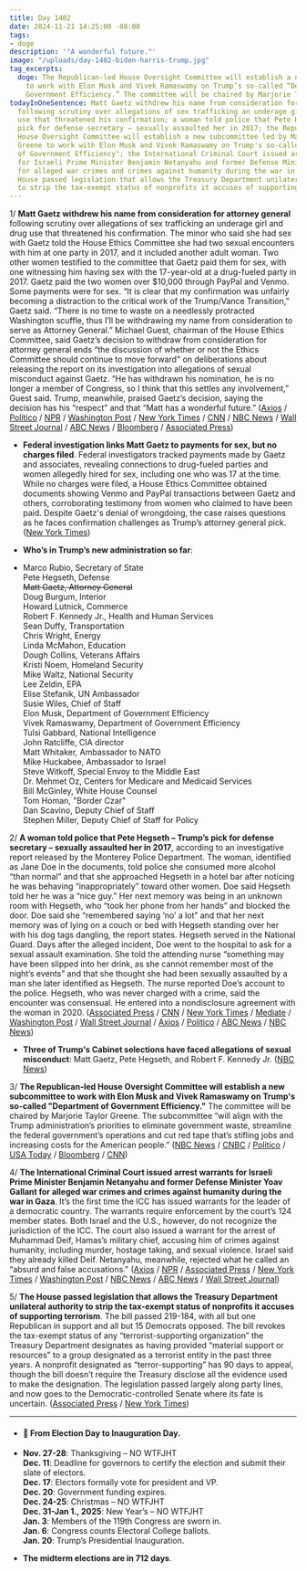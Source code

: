 ```yaml
---
title: Day 1402
date: 2024-11-21 14:25:00 -08:00
tags:
- doge
description: '"A wonderful future."'
image: "/uploads/day-1402-biden-harris-trump.jpg"
tag_excerpts:
  doge: The Republican-led House Oversight Committee will establish a new subcommittee
    to work with Elon Musk and Vivek Ramaswamy on Trump’s so-called “Department of
    Government Efficiency.” The committee will be chaired by Marjorie Taylor Greene.
todayInOneSentence: Matt Gaetz withdrew his name from consideration for attorney general
  following scrutiny over allegations of sex trafficking an underage girl and drug
  use that threatened his confirmation; a woman told police that Pete Hegseth – Trump’s
  pick for defense secretary – sexually assaulted her in 2017; the Republican-led
  House Oversight Committee will establish a new subcommittee led by Marjorie Taylor
  Greene to work with Elon Musk and Vivek Ramaswamy on Trump's so-called "Department
  of Government Efficiency"; the International Criminal Court issued arrest warrants
  for Israeli Prime Minister Benjamin Netanyahu and former Defense Minister Yoav Gallant
  for alleged war crimes and crimes against humanity during the war in Gaza; and the
  House passed legislation that allows the Treasury Department unilateral authority
  to strip the tax-exempt status of nonprofits it accuses of supporting terrorism.
---
```


1/ **Matt Gaetz withdrew his name from consideration for attorney general** following scrutiny over allegations of sex trafficking an underage girl and drug use that threatened his confirmation. The minor who said she had sex with Gaetz told the House Ethics Committee she had two sexual encounters with him at one party in 2017, and it included another adult woman. Two other women testified to the committee that Gaetz paid them for sex, with one witnessing him having sex with the 17-year-old at a drug-fueled party in 2017. Gaetz paid the two women over $10,000 through PayPal and Venmo. Some payments were for sex. “It is clear that my confirmation was unfairly becoming a distraction to the critical work of the Trump/Vance Transition,” Gaetz said. “There is no time to waste on a needlessly protracted Washington scuffle, thus I’ll be withdrawing my name from consideration to serve as Attorney General.” Michael Guest, chairman of the House Ethics Committee, said Gaetz’s decision to withdraw from consideration for attorney general ends “the discussion of whether or not the Ethics Committee should continue to move forward" on deliberations about releasing the report on its investigation into allegations of sexual misconduct against Gaetz. “He has withdrawn his nomination, he is no longer a member of Congress, so I think that this settles any involvement,” Guest said. Trump, meanwhile, praised Gaetz’s decision, saying the decision has his “respect” and that “Matt has a wonderful future.” ([Axios](https://www.axios.com/2024/11/21/matt-gaetz-ag-trump-withdraws) / [Politico](https://www.politico.com/live-updates/2024/11/21/congress/gaetz-withdraws-00190894) / [NPR](https://www.npr.org/2024/11/21/g-s1-35211/gaetz-out-attorney-general-trump) / [Washington Post](https://www.washingtonpost.com/politics/2024/11/21/trump-administration-transition/) / [New York Times](https://www.nytimes.com/live/2024/11/21/us/trump-gaetz-news) / [CNN](https://www.cnn.com/2024/11/21/politics/matt-gaetz-second-sexual-encounter-minor/) / [NBC News](https://www.nbcnews.com/politics/justice-department/matt-gaetz-withdraws-name-attorney-general-consideration-rcna181206) / [Wall Street Journal](https://www.wsj.com/politics/matt-gaetz-attorney-general-drops-out-trump-cabinet-a496bd28) / [ABC News](https://abcnews.go.com/Politics/matt-gaetz-withdraws-donald-trumps-attorney-general/story?id=116099891) / [Bloomberg](https://www.bloomberg.com/news/articles/2024-11-21/matt-gaetz-withdraws-from-consideration-as-attorney-general-m3rlbvcg) / [Associated Press](https://apnews.com/live/matt-gaetz-trump-transition-updates))

* **Federal investigation links Matt Gaetz to payments for sex, but no charges filed**. Federal investigators tracked payments made by Gaetz and associates, revealing connections to drug-fueled parties and women allegedly hired for sex, including one who was 17 at the time. While no charges were filed, a House Ethics Committee obtained documents showing Venmo and PayPal transactions between Gaetz and others, corroborating testimony from women who claimed to have been paid. Despite Gaetz's denial of wrongdoing, the case raises questions as he faces confirmation challenges as Trump’s attorney general pick.([New York Times](https://www.nytimes.com/2024/11/20/us/politics/matt-gaetz-venmo-payments-sex.html))

* **Who’s in Trump’s new administration so far**:
* Marco Rubio, Secretary of State \
  Pete Hegseth, Defense \
  ~~Matt Gaetz, Attorney General~~ \
  Doug Burgum, Interior \
  Howard Lutnick, Commerce \
  Robert F. Kennedy Jr., Health and Human Services \
  Sean Duffy, Transportation \
  Chris Wright, Energy \
  Linda McMahon, Education \
  Dough Collins, Veterans Affairs \
  Kristi Noem, Homeland Security \
  Mike Waltz, National Security \
  Lee Zeldin, EPA \
  Elise Stefanik, UN Ambassador \
  Susie Wiles, Chief of Staff \
  Elon Musk, Department of Government Efficiency \
  Vivek Ramaswamy, Department of Government Efficiency \
  Tulsi Gabbard, National Intelligence \
  John Ratcliffe, CIA director \
  Matt Whitaker, Ambassador to NATO \
  Mike Huckabee, Ambassador to Israel \
  Steve Witkoff, Special Envoy to the Middle East \
  Dr. Mehmet Oz, Centers for Medicare and Medicaid Services \
  Bill McGinley, White House Counsel \
  Tom Homan, "Border Czar" \
  Dan Scavino, Deputy Chief of Staff \
  Stephen Miller, Deputy Chief of Staff for Policy

2/ **A woman told police that Pete Hegseth – Trump’s pick for defense secretary – sexually assaulted her in 2017**, according to an investigative report released by the Monterey Police Department. The woman, identified as Jane Doe in the documents, told police she consumed more alcohol “than normal” and that she approached Hegseth in a hotel bar after noticing he was behaving “inappropriately” toward other women. Doe said Hegseth told her he was a “nice guy.” Her next memory was being in an unknown room with Hegseth, who “took her phone from her hands” and blocked the door. Doe said she “remembered saying ‘no’ a lot” and that her next memory was of lying on a couch or bed with Hegseth standing over her with his dog tags dangling, the report states. Hegseth served in the National Guard. Days after the alleged incident, Doe went to the hospital to ask for a sexual assault examination. She told the attending nurse “something may have been slipped into her drink, as she cannot remember most of the night’s events” and that she thought she had been sexually assaulted by a man she later identified as Hegseth. The nurse reported Doe’s account to the police. Hegseth, who was never charged with a crime, said the encounter was consensual. He entered into a nondisclosure agreement with the woman in 2020. ([Associated Press](https://apnews.com/article/hegseth-assault-allegations-police-report-trump-e6ebec0a1a5c7fb51cb5e2198f5e12a5) / [CNN](https://www.cnn.com/2024/11/21/politics/pete-hegseth-police-report-defense-secretary-trump/index.html) / [New York Times](https://www.nytimes.com/2024/11/20/us/politics/police-report-sexual-assault-claim-hegseth.html) / [Mediate](https://www.mediaite.com/politics/new-full-police-report-details-pete-hegseth-sexual-assault-allegation/) / [Washington Post](https://www.washingtonpost.com/politics/2024/11/21/pete-hegseth-monterey-police-report/) / [Wall Street Journal](https://www.wsj.com/politics/police-report-reveals-graphic-details-of-allegations-against-pete-hegseth-46cb7bf3) / [Axios](https://www.axios.com/2024/11/21/hegseth-sexual-assault-police-report-released-trump) / [Politico](https://www.politico.com/news/2024/11/21/hegseth-trump-allegations-defense-secretary-00190958) / [ABC News](https://abcnews.go.com/US/allegations-sexual-assault-hegseth-trumps-defense-pick-detailed/story?id=116086066) / [NBC News](https://www.nbcnews.com/politics/politics-news/police-report-details-alleged-sexual-assault-trumps-defense-pick-pete-rcna181137))

* **Three of Trump's Cabinet selections have faced allegations of sexual misconduct**: Matt Gaetz, Pete Hegseth, and Robert F. Kennedy Jr. ([NBC News](https://www.nbcnews.com/politics/donald-trump/three-trumps-cabinet-selections-face-allegations-sexual-misconduct-rcna180872))

3/ **The Republican-led House Oversight Committee will establish a new subcommittee to work with Elon Musk and Vivek Ramaswamy on Trump's so-called "Department of Government Efficiency."** The committee will be chaired by Marjorie Taylor Greene. The subcommittee “will align with the Trump administration’s priorities to eliminate government waste, streamline the federal government’s operations and cut red tape that’s stifling jobs and increasing costs for the American people.” ([NBC News](https://www.nbcnews.com/politics/congress/house-oversight-committee-says-plans-form-subcommittee-trumps-departme-rcna181154) / [CNBC](https://www.cnbc.com/2024/11/21/marjorie-taylor-greene-elon-musk-ramaswamy-doge.html) / [Politico](https://www.politico.com/live-updates/2024/11/21/congress/new-house-doge-subcommittee-00190855) / [USA Today](https://www.usatoday.com/story/news/politics/elections/2024/11/21/marjorie-taylor-greene-doge-subcommittee/76478263007/) / [Bloomberg](https://www.bloomberg.com/news/articles/2024-11-21/musk-led-trump-efficiency-push-to-get-house-subcommittee-boost) / [CNN](https://www.cnn.com/2024/11/21/politics/marjorie-taylor-greene-doge-oversight/))

4/ **The International Criminal Court issued arrest warrants for Israeli Prime Minister Benjamin Netanyahu and former Defense Minister Yoav Gallant for alleged war crimes and crimes against humanity during the war in Gaza**. It’s the first time the ICC has issued warrants for the leader of a democratic country. The warrants require enforcement by the court’s 124 member states. Both Israel and the U.S., however, do not recognize the jurisdiction of the ICC. The court also issued a warrant for the arrest of Muhammad Deif, Hamas’s military chief, accusing him of crimes against humanity, including murder, hostage taking, and sexual violence. Israel said they already killed Deif. Netanyahu, meanwhile, rejected what he called an “absurd and false accusations." ([Axios](https://www.axios.com/2024/11/21/icc-arrest-warrants-netanyahu-israel-gaza-war-crimes) / [NPR](https://www.npr.org/2024/11/21/g-s1-35169/icc-israel-hamas-arrest-warrants-gaza) / [Associated Press](https://apnews.com/article/israel-hamas-hezbollah-latest-20-november-2024-621bf47de03e7992d6ba3855a200abbc) / [New York Times](https://www.nytimes.com/2024/11/21/world/middleeast/netanyahu-arrest-warrant.html) / [Washington Post](https://www.washingtonpost.com/world/2024/11/21/israel-war-news-hamas-gaza-palestine/) / [NBC News](https://www.nbcnews.com/news/world/icc-issues-arrest-warrant-netanyahu-israel-war-crimes-gaza-gallant-rcna181138) / [ABC News](https://abcnews.go.com/International/live-updates/israel-gaza-lebanon-live-updates-hezbollah-confirms-media/?id=115959605) / [Wall Street Journal](https://www.wsj.com/world/middle-east/icc-issues-war-crimes-arrest-warrant-for-netanyahu-gallant-over-gaza-war-0573b79a))

5/ **The House passed legislation that allows the Treasury Department unilateral authority to strip the tax-exempt status of nonprofits it accuses of supporting terrorism**. The bill passed 219-184, with all but one Republican in support and all but 15 Democrats opposed. The bill revokes the tax-exempt status of any “terrorist-supporting organization” the Treasury Department designates as having provided “material support or resources” to a group designated as a terrorist entity in the past three years. A nonprofit designated as “terror-supporting” has 90 days to appeal, though the bill doesn’t require the Treasury disclose all the evidence used to make the designation. The legislation passed largely along party lines, and now goes to the Democratic-controlled Senate where its fate is uncertain. ([Associated Press](https://apnews.com/article/nonprofit-bill-terrorism-treasury-trump-aclu-ac88da656ea0d5cf8deb2e7bd045c1a4) / [New York Times](https://www.nytimes.com/2024/11/21/us/politics/house-antiterror-financing-bill.html))

---

* #### 📅 From Election Day to Inauguration Day.

* **Nov. 27-28**: Thanksgiving – NO WTFJHT \
  **Dec. 11**: Deadline for governors to certify the election and submit their slate of electors. \
  **Dec. 17**: Electors formally vote for president and VP. \
  **Dec. 20**: Government funding expires. \
  **Dec. 24-25**: Christmas – NO WTFJHT \
  **Dec. 31-Jan 1., 2025**: New Year’s – NO WTFJHT \
  **Jan. 3**: Members of the 119th Congress are sworn in. \
  **Jan. 6**: Congress counts Electoral College ballots. \
  **Jan. 20**: Trump’s Presidential Inauguration.

* **The midterm elections are in 712 days**.
